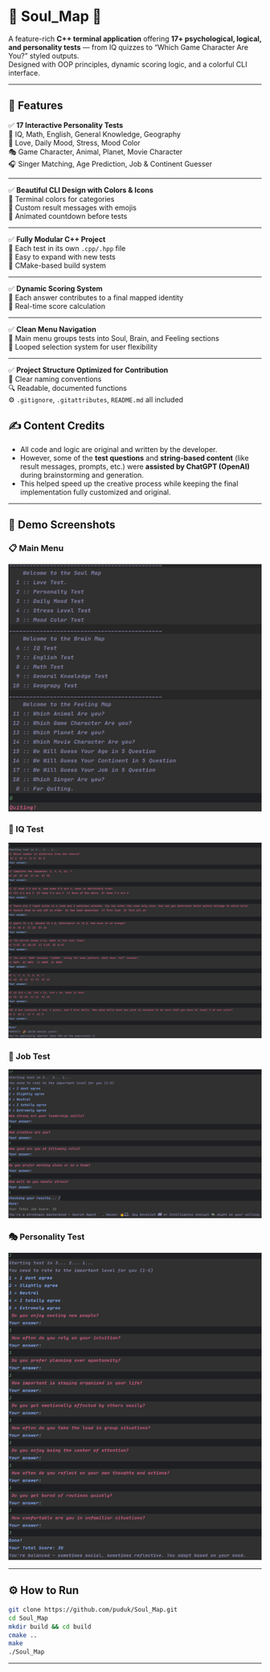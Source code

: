 # 🧠 Soul_Map 🎯

A feature-rich **C++ terminal application** offering **17+ psychological, logical, and personality tests** — from IQ quizzes to “Which Game Character Are You?” styled outputs.  
Designed with OOP principles, dynamic scoring logic, and a colorful CLI interface.

---

## 📌 Features

✅ **17 Interactive Personality Tests**  
🧠 IQ, Math, English, General Knowledge, Geography  
💖 Love, Daily Mood, Stress, Mood Color  
🎭 Game Character, Animal, Planet, Movie Character  
🎧 Singer Matching, Age Prediction, Job & Continent Guesser

---

✅ **Beautiful CLI Design with Colors & Icons**  
🎨 Terminal colors for categories  
💬 Custom result messages with emojis  
🔁 Animated countdown before tests

---

✅ **Fully Modular C++ Project**  
📂 Each test in its own `.cpp/.hpp` file  
🔄 Easy to expand with new tests  
🧱 CMake-based build system

---

✅ **Dynamic Scoring System**  
🧮 Each answer contributes to a final mapped identity  
🔢 Real-time score calculation

---

✅ **Clean Menu Navigation**  
🧭 Main menu groups tests into Soul, Brain, and Feeling sections  
🔁 Looped selection system for user flexibility

---

✅ **Project Structure Optimized for Contribution**  
🧠 Clear naming conventions  
🔍 Readable, documented functions  
⚙️ `.gitignore`, `.gitattributes`, `README.md` all included

## ✍️ Content Credits

- All code and logic are original and written by the developer.
- However, some of the **test questions** and **string-based content** (like result messages, prompts, etc.) were **assisted by ChatGPT (OpenAI)** during brainstorming and generation.
- This helped speed up the creative process while keeping the final implementation fully customized and original.

---

## 📸 Demo Screenshots

### 📋 Main Menu
![Main Menu and Quit](soul_map/main_menu_quit.png)

### 🧠 IQ Test
![IQ Test](soul_map/iq_test_demo.png)

### 💼 Job Test
![Job Test](soul_map/job_test_result.png)

### 🎭 Personality Test
![Personality Result](soul_map/personality_test_result.png)

---

## ⚙️ How to Run

```bash
git clone https://github.com/puduk/Soul_Map.git
cd Soul_Map
mkdir build && cd build
cmake ..
make
./Soul_Map
```

---



